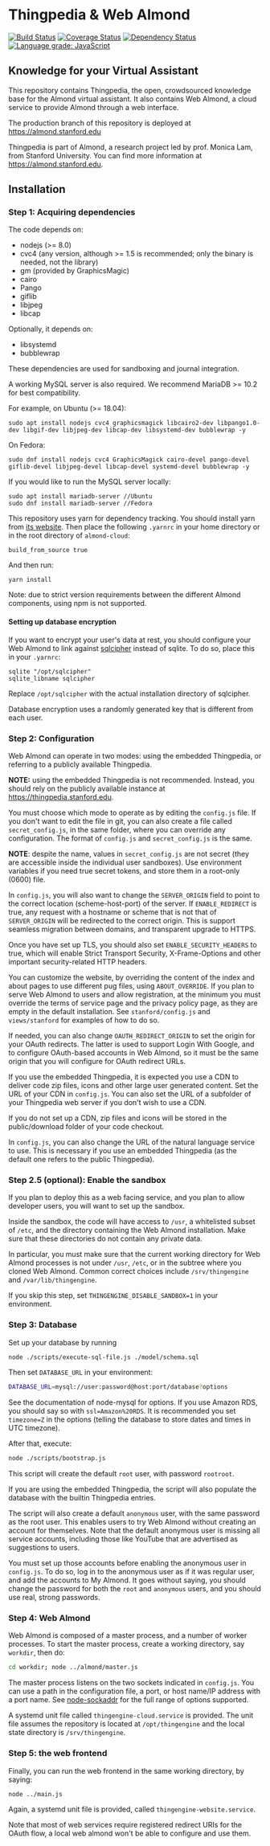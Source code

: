 # Thingpedia & Web Almond

[![Build Status](https://travis-ci.org/Stanford-Mobisocial-IoT-Lab/almond-cloud.svg?branch=master)](https://travis-ci.org/Stanford-Mobisocial-IoT-Lab/almond-cloud) [![Coverage Status](https://coveralls.io/repos/github/Stanford-Mobisocial-IoT-Lab/almond-cloud/badge.svg?branch=master)](https://coveralls.io/github/Stanford-Mobisocial-IoT-Lab/almond-cloud?branch=master) [![Dependency Status](https://david-dm.org/Stanford-Mobisocial-IoT-Lab/almond-cloud/status.svg)](https://david-dm.org/Stanford-Mobisocial-IoT-Lab/almond-cloud) [![Language grade: JavaScript](https://img.shields.io/lgtm/grade/javascript/g/Stanford-Mobisocial-IoT-Lab/almond-cloud.svg?logo=lgtm&logoWidth=18)](https://lgtm.com/projects/g/Stanford-Mobisocial-IoT-Lab/almond-cloud/context:javascript)

## Knowledge for your Virtual Assistant

This repository contains Thingpedia, the open, crowdsourced knowledge base for the Almond
virtual assistant.
It also contains Web Almond, a cloud service to provide Almond through a web interface.

The production branch of this repository is deployed at <https://almond.stanford.edu>

Thingpedia is part of Almond, a research project led by
prof. Monica Lam, from Stanford University.  You can find more
information at <https://almond.stanford.edu>.

## Installation

### Step 1: Acquiring dependencies

The code depends on:

- nodejs (>= 8.0)
- cvc4 (any version, although >= 1.5 is recommended; only the binary is needed, not the library)
- gm (provided by GraphicsMagic)
- cairo
- Pango
- giflib
- libjpeg
- libcap

Optionally, it depends on:

- libsystemd
- bubblewrap

These dependencies are used for sandboxing and journal integration.

A working MySQL server is also required. We recommend MariaDB >= 10.2 for best compatibility.

For example, on Ubuntu (>= 18.04):
```
sudo apt install nodejs cvc4 graphicsmagick libcairo2-dev libpango1.0-dev libgif-dev libjpeg-dev libcap-dev libsystemd-dev bubblewrap -y
```
On Fedora:
```
sudo dnf install nodejs cvc4 GraphicsMagick cairo-devel pango-devel giflib-devel libjpeg-devel libcap-devel systemd-devel bubblewrap -y
```


If you would like to run the MySQL server locally:
```
sudo apt install mariadb-server //Ubuntu
sudo dnf install mariadb-server //Fedora
```

This repository uses yarn for dependency tracking.
You should install yarn from [its website](https://yarnpkg.com/en/docs/install).
Then place the following `.yarnrc` in your home directory or in the root directory of `almond-cloud`:
```
build_from_source true
```

And then run:

```
yarn install
```

Note: due to strict version requirements between the different Almond components, using
npm is not supported.

#### Setting up database encryption

If you want to encrypt your user's data at rest, you should configure your Web Almond to link against
[sqlcipher](https://www.zetetic.net/sqlcipher) instead of sqlite. To do so, place this in your `.yarnrc`:

```
sqlite "/opt/sqlcipher"
sqlite_libname sqlcipher
```

Replace `/opt/sqlcipher` with the actual installation directory of sqlcipher.

Database encryption uses a randomly generated key that is different from each user.

### Step 2: Configuration

Web Almond can operate in two modes: using the embedded Thingpedia, or referring to a publicly
available Thingpedia.

**NOTE:** using the embedded Thingpedia is not recommended. Instead, you should rely on the publicly
available instance at <https://thingpedia.stanford.edu>.

You must choose which mode to operate as by editing the `config.js` file. If you don't want to
edit the file in git, you can also create a file called `secret_config.js`, in the same folder,
where you can override any configuration. The format of `config.js` and `secret_config.js` is
the same.

**NOTE**: despite the name, values in `secret_config.js` are not secret (they are accessible
inside the individual user sandboxes). Use environment variables if you need true secret tokens,
and store them in a root-only (0600) file.

In `config.js`, you will also want to change the `SERVER_ORIGIN` field to point to the correct
location (scheme-host-port) of the server.
If `ENABLE_REDIRECT` is true, any request with a hostname or scheme that is not that of `SERVER_ORIGIN` will
be redirected to the correct origin. This is support seamless migration between domains, and
transparent upgrade to HTTPS.

Once you have set up TLS, you should also set `ENABLE_SECURITY_HEADERS` to true, which will enable
Strict Transport Security, X-Frame-Options and other important security-related HTTP headers.

You can customize the website, by overriding the content of the index and about pages to use different
pug files, using `ABOUT_OVERRIDE`. If you plan to serve Web Almond to users and allow registration,
at the minimum you must override the terms of service page and the privacy policy page, as they
are empty in the default installation. See `stanford/config.js` and `views/stanford` for examples
of how to do so.

If needed, you can also change `OAUTH_REDIRECT_ORIGIN` to set the origin for your OAuth redirects.
The latter is used to support Login With Google, and to configure OAuth-based accounts in Web Almond,
so it must be the same origin that you will configure for OAuth redirect URLs.

If you use the embedded Thingpedia, it is expected you use a CDN to deliver code zip files, icons and other large user generated
content. Set the URL of your CDN in `config.js`. You can also set the URL of a subfolder of your
Thingpedia web server if you don't wish to use a CDN.

If you do not set up a CDN, zip files and icons will be stored in the public/download folder of your code checkout.

In `config.js`, you can also change the URL of the natural language service to use. This
is necessary if you use an embedded Thingpedia (as the default one refers to the public Thingpedia).

### Step 2.5 (optional): Enable the sandbox

If you plan to deploy this as a web facing service, and you plan to allow developer users, you
will want to set up the sandbox.

Inside the sandbox, the code will have access to `/usr`, a whitelisted subset of `/etc`, and the
directory containing the Web Almond installation. Make sure that these directories do not contain
any private data.

In particular, you must make sure that the current working directory for Web Almond
processes is not under `/usr`, `/etc`, or in the subtree where you cloned Web Almond.
Common correct choices include `/srv/thingengine` and `/var/lib/thingengine`.

If you skip this step, set `THINGENGINE_DISABLE_SANDBOX=1` in your environment.

### Step 3: Database

Set up your database by running 
```sh
node ./scripts/execute-sql-file.js ./model/schema.sql
```


Then set `DATABASE_URL` in your environment:

```sh
DATABASE_URL=mysql://user:password@host:port/database?options
```

See the documentation of node-mysql for options. If you use Amazon RDS, you should say so with `ssl=Amazon%20RDS`.
It is recommended you set `timezone=Z` in the options (telling the database to store dates and times in UTC timezone).

After that, execute:
```sh
node ./scripts/bootstrap.js
```

This script will create the default `root` user, with password `rootroot`.

If you are using the embedded Thingpedia, the script will also populate the database with the builtin Thingpedia entries.

The script will also create a default `anonymous` user, with the same password as the root user. This enables users to try
Web Almond without creating an account for themselves. Note that the default anonymous user is missing
all service accounts, including those like YouTube that are advertised as suggestions to users.

You must set up those accounts before enabling the anonymous user in `config.js`. To do so, log in
to the anonymous user as if it was regular user, and add the accounts to My Almond.
It goes without saying, you should change the password for both the `root` and `anonymous` users, and you should use real, strong passwords.

### Step 4: Web Almond

Web Almond is composed of a master process, and a number of worker processes.
To start the master process, create a working directory, say `workdir`, then do:

```sh
cd workdir; node ../almond/master.js
```

The master process listens on the two sockets indicated in `config.js`. You can use a path
in the configuration file, a port, or host name/IP address with a port name.
See [node-sockaddr](https://github.com/gcampax/node-sockaddr) for the full range of options supported.

A systemd unit file called `thingengine-cloud.service` is provided. The unit file assumes
the repository is located at `/opt/thingengine` and the local state directory is `/srv/thingengine`.

### Step 5: the web frontend

Finally, you can run the web frontend in the same working directory, by saying:

```
node ../main.js
```

Again, a systemd unit file is provided, called `thingengine-website.service`.

Note that most of web services require registered redirect URIs for the OAuth flow, 
a local web almond won't be able to configure and use them. 

